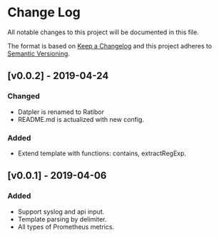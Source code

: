# Change Log
All notable changes to this project will be documented in this file.

The format is based on [Keep a Changelog](http://keepachangelog.com/)
and this project adheres to [Semantic Versioning](http://semver.org/).

## [v0.0.2] - 2019-04-24
### Changed
- Datpler is renamed to Ratibor
- README.md is actualized with new config.
### Added
- Extend template with functions: contains, extractRegExp.

## [v0.0.1] - 2019-04-06
### Added
- Support syslog and api input.
- Template parsing by delimiter.
- All types of Prometheus metrics.
